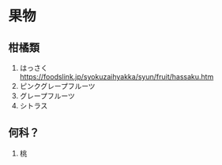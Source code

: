 
# 果物


## 柑橘類

1. はっさく  
  https://foodslink.jp/syokuzaihyakka/syun/fruit/hassaku.htm  
1. ピンクグレープフルーツ
1. グレープフルーツ
1. シトラス


## 何科？

1. 桃


